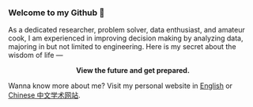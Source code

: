 ### Welcome to my Github 👋

As a dedicated researcher, problem solver, data enthusiast, and amateur cook, I am experienced in improving decision making by analyzing data, majoring in but not limited to engineering. Here is my secret about the wisdom of life —
 <p><center><strong>View the future and get prepared.</strong></center></p>

Wanna know more about me? Visit my personal website in [English](https://www.wenyaoliu.com) or [Chinese 中文学术网站](https://wenyaoliu.gitee.io/cn).
<!-- Visit my blog in [English](https://wenyaoliu.github.io/blog). Chinese blog will be set up soon ~~~-->
<!-- or [中文博客](https://wenyaoliu.github.io/cnblog).-->


<!--
**wenyaoliu/wenyaoliu** is a ✨ _special_ ✨ repository because its `README.md` (this file) appears on your GitHub profile.

Here are some ideas to get you started:

- 🔭 I’m currently working on ...
- 🌱 I’m currently learning ...
- 👯 I’m looking to collaborate on ...
- 🤔 I’m looking for help with ...
- 💬 Ask me about ...
- 📫 How to reach me: ...
- 😄 Pronouns: ...
- ⚡ Fun fact: ...
-->
